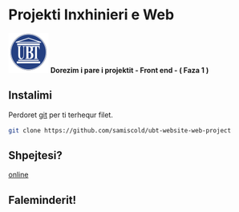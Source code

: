 # Projekti Inxhinieri e Web
![UBT LOGO](/img/logo.png)
**Dorezim i pare i projektit - Front end - ( Faza 1 )**




## Instalimi

 Perdoret [git](https://git-scm.com/) per ti terhequr filet.

```bash
git clone https://github.com/samiscold/ubt-website-web-project
```


## Shpejtesi?
 [online](http://sentinelart.me/ubt-website-web-project/)

## Faleminderit!

